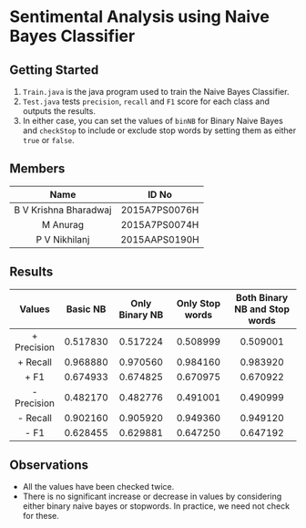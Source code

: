# Sentimental Analysis using Naive Bayes Classifier
## Getting Started
1. `Train.java` is the java program used to train the Naive Bayes Classifier.
2. `Test.java` tests `precision`, `recall` and `F1` score for each class and outputs the results.
3. In either case, you can set the values of `binNB` for Binary Naive Bayes and `checkStop` to include or exclude stop words by setting them as either `true` or `false`.
## Members
|Name|ID No|
|:--:|:---:|
|B V Krishna Bharadwaj|2015A7PS0076H|
|M Anurag|2015A7PS0074H|
|P V Nikhilanj|2015AAPS0190H|
## Results
|Values|Basic NB|Only Binary NB|Only Stop words|Both Binary NB and Stop words
|:--:|:---:|:---:|:---:|:---:|
|+ Precision|0.517830|0.517224|0.508999|0.509001|
|+ Recall|0.968880|0.970560|0.984160|0.983920|
|+ F1|0.674933|0.674825|0.670975|0.670922|
|- Precision|0.482170|0.482776|0.491001|0.490999|
|- Recall|0.902160|0.905920|0.949360|0.949120|
|- F1|0.628455|0.629881|0.647250|0.647192|
## Observations
* All the values have been checked twice.
* There is no significant increase or decrease in values by considering either binary naive bayes or stopwords. In practice, we need not check for these.